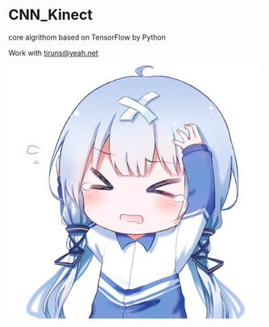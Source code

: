 # CNN_Kinect
core algrithom based on TensorFlow by Python

Work with tiruns@yeah.net


![2333](Legacy/ReadMe_Img.png)